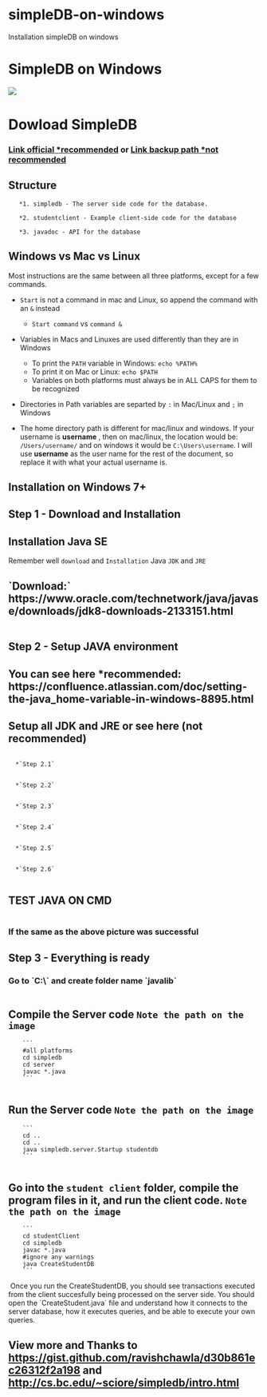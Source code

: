 # simpleDB-on-windows
Installation simpleDB on windows
<h1>SimpleDB on Windows</h1>
<img src="image/AWS Logo.jpg">
<img src="image/pict--amazon-simpledb-aws-database-vector-stencils-library.png" alt="">
<h1>Dowload SimpleDB</h1>
<h3> <a href="simple_db_2.zip?raw=true">Link official *recommended</a> or <a href="SimpleDB_2.10.zip?raw=true">Link backup path *not recommended</a></h3>

## Structure

       *1. simpledb - The server side code for the database.

       *2. studentclient - Example client-side code for the database

       *3. javadoc - API for the database

## Windows vs Mac vs Linux

Most instructions are the same between all three platforms, except for a few commands.
* `Start` is not a command in mac and Linux, so append the command with an `&` instead
    * `Start command` vs `command &`

* Variables in Macs and Linuxes are used differently than they are in Windows
    * To print the `PATH` variable in Windows: `echo %PATH%`
    * To print it on Mac or Linux: `echo $PATH`
    * Variables on both platforms must always be in ALL CAPS for them to be recognized

* Directories in Path variables are separted by `:` in Mac/Linux and `;` in Windows
* The home directory path is different for mac/linux and windows. If your username is **username** , then on mac/linux, the location would be: `/Users/username/` and on windows it would be `C:\Users\username`. I will use __username__ as the user name for the rest of the document, so replace it with what your actual username is.
## Installation on Windows 7+

<h2>Step 1 - Download and Installation</h2>

<h2>Installation Java SE</h2>

Remember well `download` and `Installation` Java `JDK` and `JRE`

  <h2> `Download:`  https://www.oracle.com/technetwork/java/javase/downloads/jdk8-downloads-2133151.html</h2>

<img src="image/Untitled.png" alt="">
<h2>Step 2 - Setup JAVA environment</h2>

<h2>You can see here *recommended: https://confluence.atlassian.com/doc/setting-the-java_home-variable-in-windows-8895.html</h2>
<h2>Setup all JDK and JRE or see here (not recommended)</h2>
<img src="image/Untitled1.png" alt="">

      *`Step 2.1`
      
<img src="image/Untitled2.png" alt="">

      *`Step 2.2`
      
<img src="image/Untitled3.png" alt="">

      *`Step 2.3`
      
<img src="image/Untitled4.png" alt="">

      *`Step 2.4`
      
<img src="image/Untitled5.png" alt="">

      *`Step 2.5`
      
<img src="image/Untitled6.png" alt="">

      *`Step 2.6`
      
<img src="image/Untitled7.png" alt="">


## TEST JAVA ON CMD

<img src="image/Untitled8.png" alt="">
<h3>If the same as the above picture was successful</h3>
<h2>Step 3 - Everything is ready</h2>

  <h3>Go to `C:\` and create folder name `javalib`</h3>

<img src="image/Untitled9.png" alt="">

## Compile the Server code `Note the path on the image`

        ```
        #all platforms
        cd simpledb
        cd server
        javac *.java
        ```
        
<img src="image/Untitled10.png" alt="">

## Run the Server code `Note the path on the image`

        ```
        cd ..
        cd ..
        java simpledb.server.Startup studentdb
        ```
        
<img src="image/Untitled11.png" alt="">

## Go into the `student client` folder, compile the program files in it, and run the client code. `Note the path on the image`

        ```
        cd studentClient
        cd simpledb
        javac *.java
        #ignore any warnings
        java CreateStudentDB
        ```
        
<img src="image/Untitled12.png" alt="">
Once you run the CreateStudentDB, you should see transactions executed from the client succesfully being processed on the server side. You should open the `CreateStudent.java` file and understand how it connects to the server database, how it executes queries, and be able to execute your own queries.
    
## View more and Thanks to  https://gist.github.com/ravishchawla/d30b861ec26312f2a198 and http://cs.bc.edu/~sciore/simpledb/intro.html
